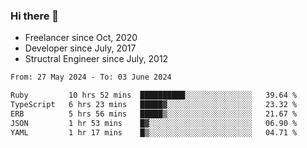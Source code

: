 ### Hi there 👋

- Freelancer since Oct, 2020
- Developer since July, 2017
- Structral Engineer since July, 2012

<!--START_SECTION:waka-->

```txt
From: 27 May 2024 - To: 03 June 2024

Ruby         10 hrs 52 mins  ██████████░░░░░░░░░░░░░░░   39.64 %
TypeScript   6 hrs 23 mins   █████▓░░░░░░░░░░░░░░░░░░░   23.32 %
ERB          5 hrs 56 mins   █████▒░░░░░░░░░░░░░░░░░░░   21.67 %
JSON         1 hr 53 mins    █▓░░░░░░░░░░░░░░░░░░░░░░░   06.90 %
YAML         1 hr 17 mins    █▒░░░░░░░░░░░░░░░░░░░░░░░   04.71 %
```

<!--END_SECTION:waka-->
